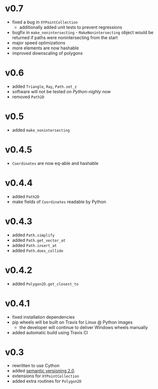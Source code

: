 # v0.7

* fixed a bug in `XYPointCollection`
  * additionally added unit tests to prevent regressions
* bugfix in `make_nonintersecting` - `MakeNonintersecting` object
  would be returned if paths were nonintersecting from the start
* major speed optimizations
* more elements are now hashable
* improved downscaling of polygons

# v0.6

* added `Triangle`, `Ray`, `Path.set_z`
* software will not be tested on _Python-nighly_ now
* removed `Path2D`

# v0.5

* added `make_nonintersecting`

# v0.4.5

* `Coordinates` are now eq-able and hashable

# v0.4.4

* added `Path2D`
* make fields of `Coordinates` readable by Python

# v0.4.3

* added `Path.simplify`
* added `Path.get_vector_at`
* added `Path.insert_at`
* added `Path.does_collide`

# v0.4.2

* added `Polygon2D.get_closest_to`

# v0.4.1

* fixed installation dependencies
* pip wheels will be built on Travis for Linux @ Python images
    * the developer will continue to deliver Windows wheels manually
* added automatic build using Travis CI

# v0.3

* rewritten to use Cython
* added [semantic versioning 2.0](https://semver.org/spec/v2.0.0.html).
* extensions for `XYPointCollection`
* added extra routines for `Polygon2D`
